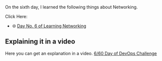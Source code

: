 On the sixth day, I learned the following things about Networking.

Click Here:

- 🌐 [Day No. 6 of Learning Networking](../PDFs/Computer-Networking-3.pdf)

## **Explaining it in a video**

Here you can get an explanation in a video. [6/60 Day of DevOps Challenge](https://www.youtube.com/watch?v=XivYPnWsAz0&list=PLptbpfKzsc3BtEki4tHQm5Xmpj8w1_JlM&index=5)